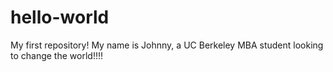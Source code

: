 # hello-world
My first repository!
My name is Johnny, a UC Berkeley MBA student looking to change the world!!!!
